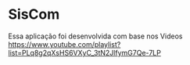 SisCom
======

Essa aplicação foi desenvolvida com base nos Videos https://www.youtube.com/playlist?list=PLq8g2qXsHS6VXyC_3tN2JlfymG7Qe-7LP 
